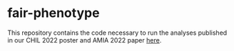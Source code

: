 # fair-phenotype

This repository contains the code necessary to run the analyses published in our CHIL 2022 poster and AMIA 2022 paper [here](https://arxiv.org/abs/2203.05174).